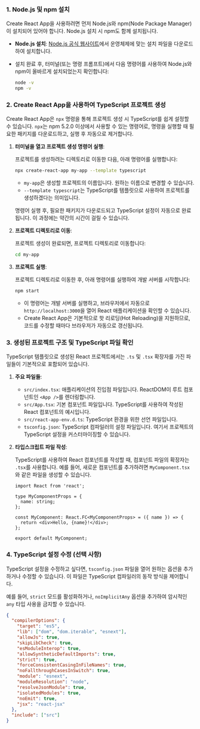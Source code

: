 
### **1. Node.js 및 npm 설치**

Create React App을 사용하려면 먼저 Node.js와 npm(Node Package Manager)이 설치되어 있어야 합니다. Node.js 설치 시 npm도 함께 설치됩니다.

- **Node.js 설치**: [Node.js 공식 웹사이트](https://nodejs.org/)에서 운영체제에 맞는 설치 파일을 다운로드하여 설치합니다.
- 설치 완료 후, 터미널(또는 명령 프롬프트)에서 다음 명령어를 사용하여 Node.js와 npm이 올바르게 설치되었는지 확인합니다:

  ```bash
  node -v
  npm -v
  ```

### **2. Create React App을 사용하여 TypeScript 프로젝트 생성**

Create React App은 `npx` 명령을 통해 프로젝트 생성 시 TypeScript를 쉽게 설정할 수 있습니다. `npx`는 npm 5.2.0 이상에서 사용할 수 있는 명령어로, 명령을 실행할 때 필요한 패키지를 다운로드하고, 실행 후 자동으로 제거합니다.

1. **터미널을 열고 프로젝트 생성 명령어 실행**:

   프로젝트를 생성하려는 디렉토리로 이동한 다음, 아래 명령어를 실행합니다:

   ```bash
   npx create-react-app my-app --template typescript
   ```

   - `my-app`은 생성할 프로젝트의 이름입니다. 원하는 이름으로 변경할 수 있습니다.
   - `--template typescript`는 TypeScript를 템플릿으로 사용하여 프로젝트를 생성하겠다는 의미입니다.

   명령어 실행 후, 필요한 패키지가 다운로드되고 TypeScript 설정이 자동으로 완료됩니다. 이 과정에는 약간의 시간이 걸릴 수 있습니다.

2. **프로젝트 디렉토리로 이동**:

   프로젝트 생성이 완료되면, 프로젝트 디렉토리로 이동합니다:

   ```bash
   cd my-app
   ```

3. **프로젝트 실행**:

   프로젝트 디렉토리로 이동한 후, 아래 명령어를 실행하여 개발 서버를 시작합니다:

   ```bash
   npm start
   ```

   - 이 명령어는 개발 서버를 실행하고, 브라우저에서 자동으로 `http://localhost:3000`을 열어 React 애플리케이션을 확인할 수 있습니다.
   - Create React App은 기본적으로 핫 리로딩(Hot Reloading)을 지원하므로, 코드를 수정할 때마다 브라우저가 자동으로 갱신됩니다.

### **3. 생성된 프로젝트 구조 및 TypeScript 파일 확인**

TypeScript 템플릿으로 생성된 React 프로젝트에서는 `.ts` 및 `.tsx` 확장자를 가진 파일들이 기본적으로 포함되어 있습니다.

1. **주요 파일들**:
   - `src/index.tsx`: 애플리케이션의 진입점 파일입니다. ReactDOM이 루트 컴포넌트인 `<App />`를 렌더링합니다.
   - `src/App.tsx`: 기본 컴포넌트 파일입니다. TypeScript를 사용하여 작성된 React 컴포넌트의 예시입니다.
   - `src/react-app-env.d.ts`: TypeScript 환경을 위한 선언 파일입니다.
   - `tsconfig.json`: TypeScript 컴파일러의 설정 파일입니다. 여기서 프로젝트의 TypeScript 설정을 커스터마이징할 수 있습니다.

2. **타입스크립트 파일 작성**:

   TypeScript를 사용하여 React 컴포넌트를 작성할 때, 컴포넌트 파일의 확장자는 `.tsx`를 사용합니다. 예를 들어, 새로운 컴포넌트를 추가하려면 `MyComponent.tsx`와 같은 파일을 생성할 수 있습니다.

   ```tsx
   import React from 'react';

   type MyComponentProps = {
     name: string;
   };

   const MyComponent: React.FC<MyComponentProps> = ({ name }) => {
     return <div>Hello, {name}!</div>;
   };

   export default MyComponent;
   ```

### **4. TypeScript 설정 수정 (선택 사항)**

TypeScript 설정을 수정하고 싶다면, `tsconfig.json` 파일을 열어 원하는 옵션을 추가하거나 수정할 수 있습니다. 이 파일은 TypeScript 컴파일러의 동작 방식을 제어합니다.

예를 들어, `strict` 모드를 활성화하거나, `noImplicitAny` 옵션을 추가하여 암시적인 `any` 타입 사용을 금지할 수 있습니다.

```json
{
  "compilerOptions": {
    "target": "es5",
    "lib": ["dom", "dom.iterable", "esnext"],
    "allowJs": true,
    "skipLibCheck": true,
    "esModuleInterop": true,
    "allowSyntheticDefaultImports": true,
    "strict": true,
    "forceConsistentCasingInFileNames": true,
    "noFallthroughCasesInSwitch": true,
    "module": "esnext",
    "moduleResolution": "node",
    "resolveJsonModule": true,
    "isolatedModules": true,
    "noEmit": true,
    "jsx": "react-jsx"
  },
  "include": ["src"]
}
```

